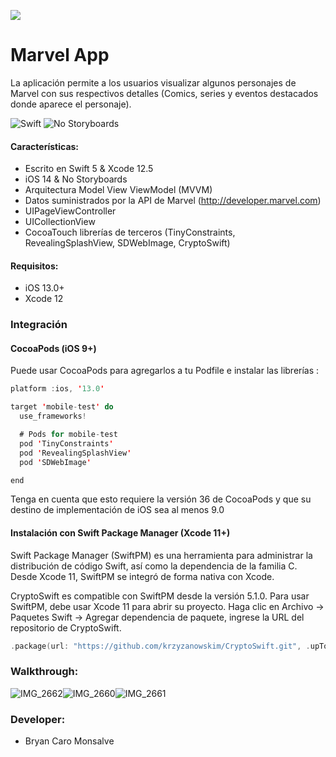 ![](https://imagenes.20minutos.es/files/image_656_370/uploads/imagenes/2014/10/28/marvel.jpg)

# Marvel App

La aplicación permite a los usuarios visualizar algunos personajes de Marvel con sus respectivos detalles (Comics, series y eventos destacados donde aparece el personaje).

![Swift](https://img.shields.io/badge/Swift-5.0-blue.svg)
 ![No Storyboards](https://img.shields.io/badge/No-Storyboards-lightgrey.svg?style=flat)

#### Características: 
     
- Escrito en Swift 5 & Xcode 12.5
- iOS 14 & No Storyboards
- Arquitectura Model View ViewModel (MVVM)
- Datos suministrados por la API de Marvel (http://developer.marvel.com)
- UIPageViewController
- UICollectionView
- CocoaTouch librerías de terceros (TinyConstraints, RevealingSplashView, SDWebImage, CryptoSwift)

#### Requisitos: 

- iOS 13.0+
- Xcode 12

### Integración

#### CocoaPods (iOS 9+)

Puede usar CocoaPods para agregarlos a tu Podfile e instalar las librerías :

```swift
platform :ios, '13.0'

target 'mobile-test' do
  use_frameworks!

  # Pods for mobile-test
  pod 'TinyConstraints'
  pod 'RevealingSplashView'
  pod 'SDWebImage'

end
```
Tenga en cuenta que esto requiere la versión 36 de CocoaPods y que su destino de implementación de iOS sea al menos 9.0



#### Instalación con Swift Package Manager (Xcode 11+)

Swift Package Manager (SwiftPM) es una herramienta para administrar la distribución de código Swift, así como la dependencia de la familia C. Desde Xcode 11, SwiftPM se integró de forma nativa con Xcode.

CryptoSwift es compatible con SwiftPM desde la versión 5.1.0. Para usar SwiftPM, debe usar Xcode 11 para abrir su proyecto. Haga clic en Archivo -> Paquetes Swift -> Agregar dependencia de paquete, ingrese la URL del repositorio de CryptoSwift.

```swift
.package(url: "https://github.com/krzyzanowskim/CryptoSwift.git", .upToNextMinor(from: "1.4.0"))
```


### Walkthrough:
 
![IMG_2662](https://user-images.githubusercontent.com/58017823/117590861-b4d05c80-b131-11eb-834e-c37154e730c5.PNG)![IMG_2660](https://user-images.githubusercontent.com/58017823/117590865-bef25b00-b131-11eb-8bac-ba6397f4d5bc.PNG)![IMG_2661](https://user-images.githubusercontent.com/58017823/117590870-c74a9600-b131-11eb-8bf3-d4b0fe68bc14.PNG)


### Developer: 
     
- Bryan Caro Monsalve
